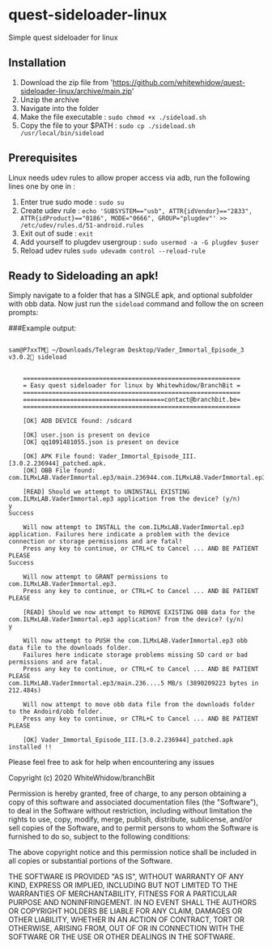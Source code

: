 # quest-sideloader-linux
Simple quest sideloader for linux


## Installation
1. Download the zip file from 'https://github.com/whitewhidow/quest-sideloader-linux/archive/main.zip'
2. Unzip the archive
3. Navigate into the folder
4. Make the file executable : 
  `sudo chmod +x ./sideload.sh`
5. Copy the file to your $PATH : 
  `sudo cp ./sideload.sh /usr/local/bin/sideload`


## Prerequisites
Linux needs udev rules to allow proper access via adb, run the following lines one by one in :

1. Enter true sudo mode :
   `sudo su`
2. Create udev rule :
   `echo 'SUBSYSTEM=="usb", ATTR{idVendor}=="2833", ATTR{idProduct}=="0186", MODE="0666", GROUP="plugdev"' >> /etc/udev/rules.d/51-android.rules`
3. Exit out of sude :
    `exit`
4. Add yourself to plugdev usergroup :
   `sudo usermod -a -G plugdev $user`
5. Reload udev rules
   `sudo udevadm control --reload-rule`



## Ready to Sideloading an apk!

Simply navigate to a folder that has a SINGLE apk, and optional subfolder with obb data.
Now just run the `sideload` command and follow the on screen prompts:


###Example output:
```

sam@P7xxTM ~/Downloads/Telegram Desktop/Vader_Immortal_Episode_3 v3.0.2 sideload

    
    ============================================================
    = Easy quest sideloader for linux by Whitewhidow/BranchBit =
    ============================================================
    =======================================contact@branchbit.be=
    ============================================================

    [OK] ADB DEVICE found: /sdcard

    [OK] user.json is present on device
    [OK] qq1091481055.json is present on device

    [OK] APK File found: Vader_Immortal_Episode_III.[3.0.2.236944]_patched.apk.
    [OK] OBB File found: com.ILMxLAB.VaderImmortal.ep3/main.236944.com.ILMxLAB.VaderImmortal.ep3.obb.

    [READ] Should we attempt to UNINSTALL EXISTING com.ILMxLAB.VaderImmortal.ep3 application from the device? (y/n) 
y
Success

    Will now attempt to INSTALL the com.ILMxLAB.VaderImmortal.ep3 application. Failures here indicate a problem with the device connection or storage permissions and are fatal!
    Press any key to continue, or CTRL+C to Cancel ... AND BE PATIENT PLEASE
Success

    Will now attempt to GRANT permissions to com.ILMxLAB.VaderImmortal.ep3.
    Press any key to continue, or CTRL+C to Cancel ... AND BE PATIENT PLEASE

    [READ] Should we now attempt to REMOVE EXISTING OBB data for the com.ILMxLAB.VaderImmortal.ep3 application? from the device? (y/n)
y

    Will now attempt to PUSH the com.ILMxLAB.VaderImmortal.ep3 obb data file to the downloads folder.
    Failures here indicate storage problems missing SD card or bad permissions and are fatal.
    Press any key to continue, or CTRL+C to Cancel ... AND BE PATIENT PLEASE
com.ILMxLAB.VaderImmortal.ep3/main.236....5 MB/s (3890209223 bytes in 212.484s)

    Will now attempt to move obb data file from the downloads folder to the Andoird/obb folder.
    Press any key to continue, or CTRL+C to Cancel ... AND BE PATIENT PLEASE

    [OK] Vader_Immortal_Episode_III.[3.0.2.236944]_patched.apk installed !!
```

Please feel free to ask for help when encountering any issues


 Copyright (c) 2020 WhiteWhidow/branchBit

 Permission is hereby granted, free of charge, to any person
 obtaining a copy of this software and associated documentation
 files (the "Software"), to deal in the Software without
 restriction, including without limitation the rights to use,
 copy, modify, merge, publish, distribute, sublicense, and/or sell
 copies of the Software, and to permit persons to whom the
 Software is furnished to do so, subject to the following
 conditions:

 The above copyright notice and this permission notice shall be
 included in all copies or substantial portions of the Software.

 THE SOFTWARE IS PROVIDED "AS IS", WITHOUT WARRANTY OF ANY KIND,
 EXPRESS OR IMPLIED, INCLUDING BUT NOT LIMITED TO THE WARRANTIES
 OF MERCHANTABILITY, FITNESS FOR A PARTICULAR PURPOSE AND
 NONINFRINGEMENT. IN NO EVENT SHALL THE AUTHORS OR COPYRIGHT
 HOLDERS BE LIABLE FOR ANY CLAIM, DAMAGES OR OTHER LIABILITY,
 WHETHER IN AN ACTION OF CONTRACT, TORT OR OTHERWISE, ARISING
 FROM, OUT OF OR IN CONNECTION WITH THE SOFTWARE OR THE USE OR
 OTHER DEALINGS IN THE SOFTWARE.
